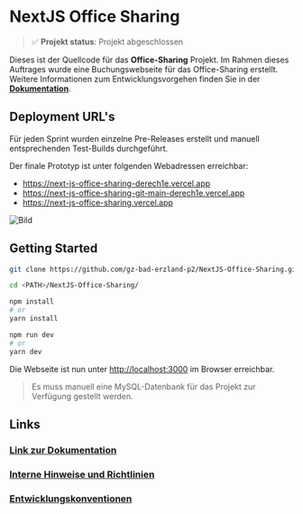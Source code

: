 # NextJS Office Sharing

> ✅ **Projekt status**: Projekt abgeschlossen

Dieses ist der Quellcode für das **Office-Sharing** Projekt. Im Rahmen dieses Auftrages wurde eine Buchungswebseite für das Office-Sharing erstellt. Weitere Informationen zum Entwicklungsvorgehen finden Sie in der **[Dokumentation](https://gz-bad-erzland-p2.github.io/Dokumentation/)**.

## Deployment URL's

Für jeden Sprint wurden einzelne  Pre-Releases erstellt und manuell entsprechenden Test-Builds durchgeführt. 

Der finale Prototyp ist unter folgenden Webadressen erreichbar:

- https://next-js-office-sharing-derech1e.vercel.app
- https://next-js-office-sharing-git-main-derech1e.vercel.app
- https://next-js-office-sharing.vercel.app


![Bild](https://i.imgur.com/7moa6tN.png)

## Getting Started

```bash
git clone https://github.com/gz-bad-erzland-p2/NextJS-Office-Sharing.git -b main

cd <PATH>/NextJS-Office-Sharing/

npm install
# or
yarn install

npm run dev
# or
yarn dev
```

Die Webseite ist nun unter [http://localhost:3000](http://localhost:3000) im Browser erreichbar.

> Es muss manuell eine MySQL-Datenbank für das Projekt zur Verfügung gestellt werden. 

## Links

### [Link zur Dokumentation](https://gz-bad-erzland-p2.github.io/Dokumentation/)

### [Interne Hinweise und Richtlinien](https://gz-bad-erzland-p2.github.io/Dokumentation/%7BInterne%20Informationen%7D/deploy-instruction/)

### [Entwicklungskonventionen](https://gz-bad-erzland-p2.github.io/Dokumentation/%7BInterne%20Informationen%7D/how-to-develop/)
